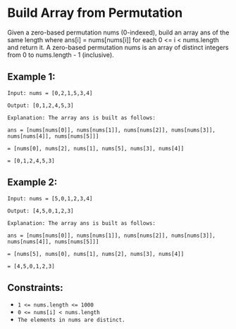 # Build Array from Permutation
Given a zero-based permutation nums (0-indexed), build an array ans of the same length where ans[i] = nums[nums[i]] for each 0 <= i < nums.length and return it.
A zero-based permutation nums is an array of distinct integers from 0 to nums.length - 1 (inclusive).

## Example 1:

`Input: nums = [0,2,1,5,3,4]`

`Output: [0,1,2,4,5,3]`

`Explanation: The array ans is built as follows:`

`ans = [nums[nums[0]], nums[nums[1]], nums[nums[2]], nums[nums[3]], nums[nums[4]], nums[nums[5]]]`

    = [nums[0], nums[2], nums[1], nums[5], nums[3], nums[4]]
    
    = [0,1,2,4,5,3]

## Example 2:

`Input: nums = [5,0,1,2,3,4]`

`Output: [4,5,0,1,2,3]`

`Explanation: The array ans is built as follows:`

`ans = [nums[nums[0]], nums[nums[1]], nums[nums[2]], nums[nums[3]], nums[nums[4]], nums[nums[5]]]`

    = [nums[5], nums[0], nums[1], nums[2], nums[3], nums[4]]
    
    = [4,5,0,1,2,3]
 

## Constraints:

- `1 <= nums.length <= 1000`
- `0 <= nums[i] < nums.length`
- `The elements in nums are distinct.`